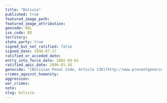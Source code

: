 ```yaml
---
title: "Bolivia"
published: true
featured_image_path:
featured_image_attribution:
geocode: BOL
iso_code: BO
territory:
state_party: true
signed_but_not_ratified: false
signed_date: 1998-07-17
ratified_or_acceded_date:
entry_into_force_date: 2002-09-01
ratified_apic_date: 2006-01-20
genocide: "[Bolivian Penal Code, Article 138](http://www.preventgenocide.org/es/derecho/codigos/bolivia.htm)"
crimes_against_humanity:
aggression:
war_crimes:
note:
slug: bolivia
---
```

